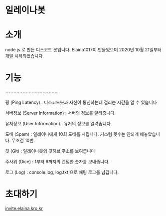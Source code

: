 # 일레이나봇

# 소개

node.js 로 만든 디스코드 봇입니다. Elaina1017이 만들었으며 2020년 10월 21일부터 개발 시작되었습니다.

# 기능

==================

핑 (Ping Latency) : 디스코드봇과 자신이 통신하는데 걸리는 시간을 알 수 있습니다

서버정보 (Server Information) : 서버의 정보를 알려줍니다.

유저정보 (User Information) : 유저의 정보를 알려줍니다.

도배 (Spam) : 일레이나에게 10회 도배를 시킵니다. 커스텀 횟수는 안되게 해놓았습니다. 무조건 10번.

깃 (Git) : 일레이나봇의 깃허브 주소를 보여줍니다

주사위 (Dice) : 1부터 6까지의 랜덤한 숫자를 보내줍니다.

로그 (Log) : console.log, log.txt 으로 채팅 로그를 남깁니다.

# 초대하기

[invite.elaina.kro.kr](invite.elaina.kro.kr)
